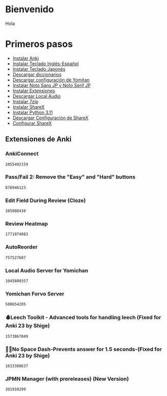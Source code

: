 # Bienvenido

Hola

# Primeros pasos

- [Instalar Anki](https://apps.ankiweb.net/#download)
- [Instalar Teclado Inglés-Español](https://www.spanishinput.com/keyboard.html)
- [Instalar Teclado Japonés](https://www.google.co.jp/ime/)
- [Descargar diccionarios](https://drive.google.com/drive/folders/1LXMIOoaWASIntlx1w08njNU005lS5lez)
- [Descargar configuración de Yomitan](https://drive.google.com/drive/folders/1H6ta2pgaFd8jZgaRzX5ypqrd-w7RKWDK)
- [Instalar Noto Sans JP y Noto Serif JP](https://fonts.google.com/)
- [Instalar Extensiones](#extensiones-de-anki)
- [Descargar Local Audio](https://github.com/themoeway/local-audio-yomichan)
- [Instalar 7zip](https://www.7-zip.org/download.html)
- [Instalar ShareX](https://getsharex.com/downloads)
- [Instalar Python 3.11](https://www.python.org/downloads/)
- [Descargar Configuración de ShareX](https://drive.google.com/drive/folders/1H6ta2pgaFd8jZgaRzX5ypqrd-w7RKWDK)
- [Configurar ShareX](https://arbyste.github.io/jp-mining-note-prerelease/scripts/#sharex-hotkeys-prerequisites)
## Extensiones de Anki

### AnkiConnect
```
2055492159
```
### Pass/Fail 2: Remove the "Easy" and "Hard" buttons
```
876946123
```
### Edit Field During Review (Cloze)
```
385888438
```
### Review Heatmap
```
1771074083
```
### AutoReorder
```
757527607
```
### Local Audio Server for Yomichan
```
1045800357
```
### Yomichan Forvo Server
```
580654285
```
### 🩸Leech Toolkit - Advanced tools for handling leech (Fixed for Anki 23 by Shige)
```
1573867049
```
### 🏃🏻No Space Dash-Prevents answer for 1.5 seconds-(Fixed for Anki 23 by Shige)
```
1633380637
```
### JPMN Manager (with prereleases) (New Version)
```
301910299
```